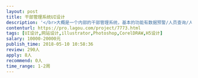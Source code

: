 ```yaml
---                
layout: post       
title: 干部管理系统UI设计           
description: '</br>大概是一个内部的干部管理系统，基本的功能有数据预警/人员查询/人员画像/人员档案等，大概页面在5-6个页面</br>'     
contenturl: https://pro.lagou.com/project/7773.html      
tags: [UI设计,网站设计,illustrator,Photoshop,CorelDRAW,H5设计]            
salary: 10000-20000元          
publish_time: 2018-05-10 10:58:36         
review: 290人                   
apply: 8人                   
recommend: 0人                   
time_range: 1-2周              
---                 
```

